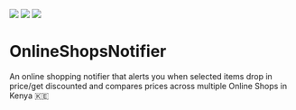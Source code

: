 ![](https://img.shields.io/badge/python-2.7-yellow.svg)
![](https://img.shields.io/badge/requests-2.7.0-red.svg)
![](https://img.shields.io/badge/beautifulsoup-4.4.0-blue.svg)
# OnlineShopsNotifier
An online shopping notifier that alerts you when selected items drop in price/get discounted and compares prices across multiple Online Shops in Kenya 🇰🇪
